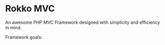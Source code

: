 Rokko MVC
=========

An awesome PHP MVC Framework designed with simplicity and efficiency in mind.

Framework goals:

